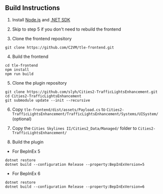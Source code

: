 ## Build Instructions

1. Install [Node.js](https://nodejs.org/) and [.NET SDK](https://dotnet.microsoft.com/download)

2. Skip to step 5 if you don't need to rebuild the frontend

3. Clone the frontend repository

```shell
git clone https://github.com/C2VM/tle-frontend.git
```

4. Build the frontend

```shell
cd tle-frontend
npm install
npm run build
```

5. Clone the plugin repository

```shell
git clone https://github.com/slyh/Cities2-TrafficLightsEnhancement.git
cd Cities2-TrafficLightsEnhancement
git submodule update --init --recursive
```

6. Copy `tle-frontend/dist/assets/Payload.cs` to `Cities2-TrafficLightsEnhancement/TrafficLightsEnhancement/Systems/UISystem/` (optional)

7. Copy the `Cities Skylines II/Cities2_Data/Managed/` folder to `Cities2-TrafficLightsEnhancement/`

8. Build the plugin

* For BepInEx 5

```shell
dotnet restore
dotnet build --configuration Release --property:BepInExVersion=5
```

* For BepInEx 6

```shell
dotnet restore
dotnet build --configuration Release --property:BepInExVersion=6
```